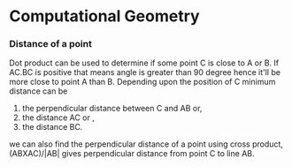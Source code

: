 # Computational Geometry
### Distance of a point
Dot product can be used to determine if some point C is close to A or B. 
If AC.BC is positive that means angle is greater than 90 degree hence it'll be more close to point A than B.
Depending upon the position of C minimum distance can be 
1) the perpendicular distance between C and AB or,
2) the distance AC or ,
3) the distance BC.

 we can also find the perpendicular distance of a point using cross product, (ABXAC)/|AB| gives perpendicular distance from point C to line AB.